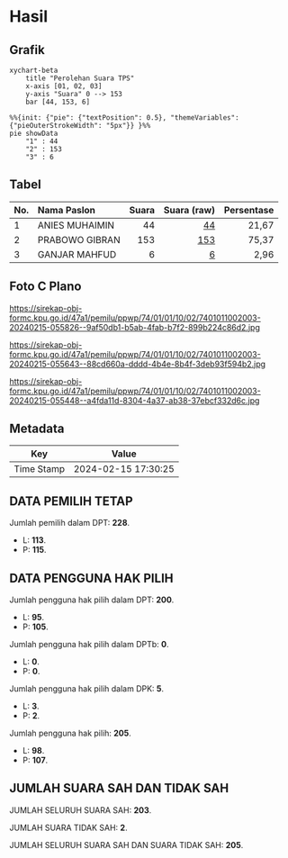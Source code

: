 # Hasil

## Grafik

```mermaid
xychart-beta
    title "Perolehan Suara TPS"
    x-axis [01, 02, 03]
    y-axis "Suara" 0 --> 153
    bar [44, 153, 6]
```

```mermaid
%%{init: {"pie": {"textPosition": 0.5}, "themeVariables": {"pieOuterStrokeWidth": "5px"}} }%%
pie showData
    "1" : 44
    "2" : 153
    "3" : 6
```

## Tabel

| No. | Nama Paslon    | Suara | Suara (raw) | Persentase |
|:--- |:-------------- | -----:| -----------:| ----------:|
| 1   | ANIES MUHAIMIN | 44    | [44][p-1]   | 21,67      |
| 2   | PRABOWO GIBRAN | 153   | [153][p-2]  | 75,37      |
| 3   | GANJAR MAHFUD  | 6     | [6][p-3]    | 2,96       |


[p-1]: https://github.com/gigit-pemilu/pemilu-2024-74-sulawesi-tenggara/blob/main/pilpres/hitung-suara/sub/74-sulawesi-tenggara/sub/01-kolaka/sub/01-wundulako/sub/1002-wundulako/sub/003-tps/sub/paslon-1.txt
[p-2]: https://github.com/gigit-pemilu/pemilu-2024-74-sulawesi-tenggara/blob/main/pilpres/hitung-suara/sub/74-sulawesi-tenggara/sub/01-kolaka/sub/01-wundulako/sub/1002-wundulako/sub/003-tps/sub/paslon-2.txt
[p-3]: https://github.com/gigit-pemilu/pemilu-2024-74-sulawesi-tenggara/blob/main/pilpres/hitung-suara/sub/74-sulawesi-tenggara/sub/01-kolaka/sub/01-wundulako/sub/1002-wundulako/sub/003-tps/sub/paslon-3.txt

## Foto C Plano

https://sirekap-obj-formc.kpu.go.id/47a1/pemilu/ppwp/74/01/01/10/02/7401011002003-20240215-055826--9af50db1-b5ab-4fab-b7f2-899b224c86d2.jpg

https://sirekap-obj-formc.kpu.go.id/47a1/pemilu/ppwp/74/01/01/10/02/7401011002003-20240215-055643--88cd660a-dddd-4b4e-8b4f-3deb93f594b2.jpg

https://sirekap-obj-formc.kpu.go.id/47a1/pemilu/ppwp/74/01/01/10/02/7401011002003-20240215-055448--a4fda11d-8304-4a37-ab38-37ebcf332d6c.jpg


## Metadata

| Key        | Value               |
| ---------- | ------------------- |
| Time Stamp | 2024-02-15 17:30:25 |


## DATA PEMILIH TETAP

Jumlah pemilih dalam DPT: **228**.
 * L: **113**.
 * P: **115**.

## DATA PENGGUNA HAK PILIH

Jumlah pengguna hak pilih dalam DPT: **200**.
 * L: **95**.
 * P: **105**.

Jumlah pengguna hak pilih dalam DPTb: **0**.
 * L: **0**.
 * P: **0**.

Jumlah pengguna hak pilih dalam DPK: **5**.
 * L: **3**.
 * P: **2**.

Jumlah pengguna hak pilih: **205**.
 * L: **98**.
 * P: **107**.

## JUMLAH SUARA SAH DAN TIDAK SAH

JUMLAH SELURUH SUARA SAH: **203**.

JUMLAH SUARA TIDAK SAH: **2**.

JUMLAH SELURUH SUARA SAH DAN SUARA TIDAK SAH: **205**.


